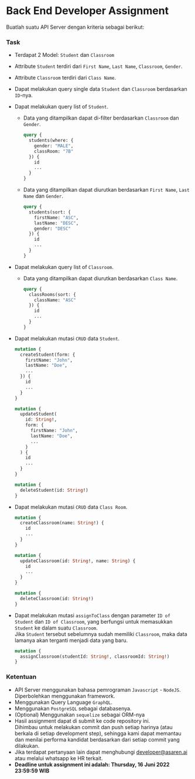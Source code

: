 # Back End Developer Assignment #

Buatlah suatu API Server dengan kriteria sebagai berikut:

### Task ###

* Terdapat 2 Model: `Student` dan `Classroom`
* Attribute `Student` terdiri dari `First Name`, `Last Name`, `Classroom`, `Gender`.
* Attribute `Classroom` terdiri dari `Class Name`.
* Dapat melakukan query single data `Student` dan `Classroom` berdasarkan `ID`-nya.
* Dapat melakukan query list of `Student`.
  * Data yang ditampilkan dapat di-filter berdasarkan `Classroom` dan `Gender`. 

    ```graphql
    query {
      students(where: {
        gender: "MALE",
        classRoom: "7B"
      }) {
        id
        ...
      }
    }
    ```

  * Data yang ditampilkan dapat diurutkan berdasarkan `First Name`, `Last Name` dan `Gender`.
        
    ```graphql
    query {
      students(sort: {
        firstName: "ASC",
        lastName: "DESC",
        gender: "DESC"
      }) {
        id
        ...
      }
    }
    ```

* Dapat melakukan query list of `Classroom`.
  * Data yang ditampilkan dapat diurutkan berdasarkan `Class Name`.
          
    ```graphql
    query {
      classRooms(sort: {
        className: "ASC"
      }) {
        id
        ...
      }
    }
    ```

* Dapat melakukan mutasi `CRUD` data `Student`.

  ```graphql   
  mutation {
    createStudent(form: {
      firstName: "John",
      lastName: "Doe",
      ...
    }) {
      id
      ...
    }
  }

  mutation {
    updateStudent(
      id: String!,
      form: {
        firstName: "John",
        lastName: "Doe",
        ...
      }
    ) {
      id
      ...
    }
  }

  mutation {
    deleteStudent(id: String!)
  }
  ```

* Dapat melakukan mutasi `CRUD` data `Class Room`.
          
  ```graphql
  mutation {
    createClassroom(name: String!) {
      id
      ...
    }
  }

  mutation {
    updateClassroom(id: String!, name: String) {
      id
      ...
    }
  }

  mutation {
    deleteClassroom(id: String!)
  }
  ```


* Dapat melakukan mutasi `assignToClass` dengan parameter `ID of Student` dan `ID of Classroom`, yang berfungsi untuk memasukkan `Student` ke dalam suatu `Classroom`.  
Jika `Student` tersebut sebelumnya sudah memiliki `Classroom`, maka data lamanya akan terganti menjadi data yang baru.

  ```graphql
  mutation {
    assignClassroom(studentId: String!, classroomId: String!)
  }
  ```

### Ketentuan ###

* API Server menggunakan bahasa pemrograman `Javascript` - `NodeJS`. Diperbolehkan menggunakan framework.
* Menggunakan Query Language `GraphQL`.
* Menggunakan `PostgreSQL` sebagai databasenya.
* (Optional) Menggunakan `sequelize` sebagai ORM-nya
* Hasil assignment dapat di submit ke code repository ini.  
Dihimbau untuk melakukan commit dan push setiap harinya (atau berkala di setiap development step), sehingga kami dapat memantau dan menilai performa kandidat berdasarkan dari setiap commit yang dilakukan.
* Jika terdapat pertanyaan lain dapat menghubungi developer@asaren.ai atau melalui whatsapp ke HR terkait.
* **Deadline untuk assignment ini adalah: Thursday, 16 Juni 2022 23:59:59 WIB**
